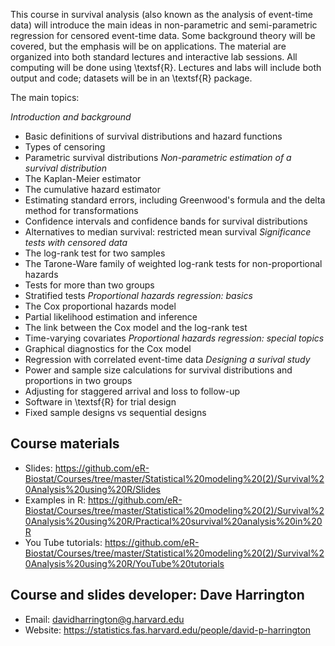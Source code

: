 This course in survival analysis (also known as the analysis of event-time data) will introduce the main ideas in non-parametric and semi-parametric regression for censored event-time data. Some background theory will be covered, but the emphasis will be on applications. The material are organized into both standard lectures and interactive lab sessions. All computing will be done using \textsf{R}. Lectures and labs will include both output and code; datasets will be in an \textsf{R} package.  

The main topics:

*Introduction and background*
 + Basic definitions of survival distributions and hazard functions
 + Types of censoring
 + Parametric survival distributions
*Non-parametric estimation of a survival distribution*
 + The Kaplan-Meier estimator
 + The cumulative hazard estimator
 + Estimating standard errors, including Greenwood's formula and the delta method for transformations
 + Confidence intervals and confidence bands for survival distributions
 + Alternatives to median survival: restricted mean survival
*Significance tests with censored data*
 + The log-rank test for two samples
 + The Tarone-Ware family of weighted log-rank tests for non-proportional hazards
 + Tests for more than two groups
 + Stratified tests
*Proportional hazards regression: basics*
 + The Cox proportional hazards model
 + Partial likelihood estimation and inference
 + The link between the Cox model and the log-rank test
 + Time-varying covariates
*Proportional hazards regression: special topics*
 + Graphical diagnostics for the Cox model
 + Regression with correlated event-time data
*Designing a surival study*
 + Power and sample size calculations for survival distributions and proportions in two groups
 + Adjusting for staggered arrival and loss to follow-up
 + Software in \textsf{R} for trial design
 + Fixed sample designs vs sequential designs

## Course materials

* Slides: https://github.com/eR-Biostat/Courses/tree/master/Statistical%20modeling%20(2)/Survival%20Analysis%20using%20R/Slides
* Examples in R: https://github.com/eR-Biostat/Courses/tree/master/Statistical%20modeling%20(2)/Survival%20Analysis%20using%20R/Practical%20survival%20analysis%20in%20R
* You Tube tutorials: https://github.com/eR-Biostat/Courses/tree/master/Statistical%20modeling%20(2)/Survival%20Analysis%20using%20R/YouTube%20tutorials

## Course and slides developer:   Dave Harrington 
 * Email: davidharrington@g.harvard.edu 
 * Website: https://statistics.fas.harvard.edu/people/david-p-harrington
